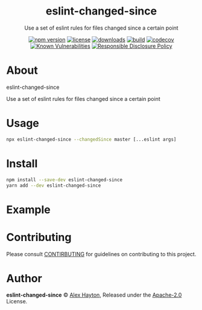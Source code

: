 <p align="center"><h1 align="center">
  eslint-changed-since
</h1>

<p align="center">
  Use a set of eslint rules for files changed since a certain point
</p>

<p align="center">
  <a href="https://www.npmjs.org/package/eslint-changed-since"><img src="https://badgen.net/npm/v/eslint-changed-since" alt="npm version"/></a>
  <a href="https://www.npmjs.org/package/eslint-changed-since"><img src="https://badgen.net/npm/license/eslint-changed-since" alt="license"/></a>
  <a href="https://www.npmjs.org/package/eslint-changed-since"><img src="https://badgen.net/npm/dt/eslint-changed-since" alt="downloads"/></a>
  <a href="https://travis-ci.org/alexhayton/eslint-changed-since"><img src="https://badgen.net/travis/alexhayton/eslint-changed-since" alt="build"/></a>
  <a href="https://codecov.io/gh/alexhayton/eslint-changed-since"><img src="https://badgen.net/codecov/c/github/alexhayton/eslint-changed-since" alt="codecov"/></a>
  <a href="https://snyk.io/test/github/alexhayton/eslint-changed-since"><img src="https://snyk.io/test/github/alexhayton/eslint-changed-since/badge.svg" alt="Known Vulnerabilities"/></a>
  <a href="./SECURITY.md"><img src="https://img.shields.io/badge/Security-Responsible%20Disclosure-yellow.svg" alt="Responsible Disclosure Policy" /></a>
</p>

# About

eslint-changed-since

Use a set of eslint rules for files changed since a certain point

# Usage

```bash
npx eslint-changed-since --changedSince master [...eslint args]
```

# Install

```bash
npm install --save-dev eslint-changed-since
yarn add --dev eslint-changed-since
```

# Example

<!-- TODO -->

# Contributing

Please consult [CONTIRBUTING](./CONTRIBUTING.md) for guidelines on contributing to this project.

# Author

**eslint-changed-since** © [Alex Hayton](https://github.com/alexhayton), Released under the [Apache-2.0](./LICENSE) License.
